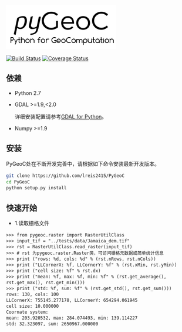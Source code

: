 ![pygeoc](docs/img/pygeoc.png)

[![Build Status](https://travis-ci.org/lreis2415/PyGeoC.svg?branch=master)](https://travis-ci.org/lreis2415/PyGeoC)
[![Coverage Status](https://coveralls.io/repos/github/lreis2415/PyGeoC/badge.svg)](https://coveralls.io/github/lreis2415/PyGeoC)


## 依赖
+ Python 2.7
+ GDAL >=1.9,<2.0

  详细安装配置请参考[GDAL for Python](docs/python_gdal_install.rst)。
+ Numpy >=1.9

## 安装
PyGeoC处在不断开发完善中，请根据如下命令安装最新开发版本。

```bash
git clone https://github.com/lreis2415/PyGeoC
cd PyGeoC
python setup.py install
```

## 快速开始

+ 1.读取栅格文件
```pydocstring
>>> from pygeoc.raster import RasterUtilClass
>>> input_tif = "../tests/data/Jamaica_dem.tif"
>>> rst = RasterUtilClass.read_raster(input_tif)
>>> # rst 为pygeoc.raster.Raster类，可访问栅格元数据或简单统计信息
>>> print ("rows: %d, cols: %d" % (rst.nRows, rst.nCols))
>>> print ("LLCornerX: %f, LLCornerY: %f" % (rst.xMin, rst.yMin))
>>> print ("cell size: %f" % rst.dx)
>>> print ("mean: %f, max: %f, min: %f" % (rst.get_average(), rst.get_max(), rst.get_min()))
>>> print ("std: %f, sum: %f" % (rst.get_std(), rst.get_sum()))
rows: 130, cols: 100
LLCornerX: 755145.277178, LLCornerY: 654294.061945
cell size: 10.000000
Coornate system: 
mean: 203.920532, max: 284.074493, min: 139.114227
std: 32.323097, sum: 2650967.000000
```
